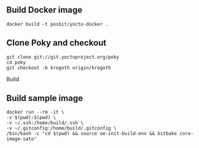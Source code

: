 Build Docker image
------------------

```
docker build -t posbit/yocto-docker .
```

Clone Poky and checkout
-----------------------

```
git clone git://git.yoctoproject.org/poky
cd poky
git checkout -b krogoth origin/krogoth
```

Build 

Build sample image
------------------

```
docker run --rm -it \
-v $(pwd):$(pwd) \
-v ~/.ssh:/home/build/.ssh \
-v ~/.gitconfig:/home/build/.gitconfig \
/bin/bash -c "cd $(pwd) && source oe-init-build-env && bitbake core-image-sato"
```
